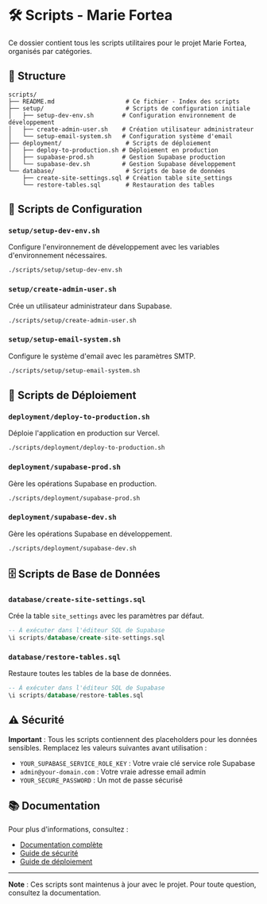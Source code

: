 # 🛠️ Scripts - Marie Fortea

Ce dossier contient tous les scripts utilitaires pour le projet Marie Fortea, organisés par catégories.

## 📁 Structure

```
scripts/
├── README.md                    # Ce fichier - Index des scripts
├── setup/                       # Scripts de configuration initiale
│   ├── setup-dev-env.sh        # Configuration environnement de développement
│   ├── create-admin-user.sh    # Création utilisateur administrateur
│   └── setup-email-system.sh   # Configuration système d'email
├── deployment/                  # Scripts de déploiement
│   ├── deploy-to-production.sh # Déploiement en production
│   ├── supabase-prod.sh        # Gestion Supabase production
│   └── supabase-dev.sh         # Gestion Supabase développement
└── database/                    # Scripts de base de données
    ├── create-site-settings.sql # Création table site_settings
    └── restore-tables.sql       # Restauration des tables
```

## 🚀 Scripts de Configuration

### `setup/setup-dev-env.sh`
Configure l'environnement de développement avec les variables d'environnement nécessaires.

```bash
./scripts/setup/setup-dev-env.sh
```

### `setup/create-admin-user.sh`
Crée un utilisateur administrateur dans Supabase.

```bash
./scripts/setup/create-admin-user.sh
```

### `setup/setup-email-system.sh`
Configure le système d'email avec les paramètres SMTP.

```bash
./scripts/setup/setup-email-system.sh
```

## 🚀 Scripts de Déploiement

### `deployment/deploy-to-production.sh`
Déploie l'application en production sur Vercel.

```bash
./scripts/deployment/deploy-to-production.sh
```

### `deployment/supabase-prod.sh`
Gère les opérations Supabase en production.

```bash
./scripts/deployment/supabase-prod.sh
```

### `deployment/supabase-dev.sh`
Gère les opérations Supabase en développement.

```bash
./scripts/deployment/supabase-dev.sh
```

## 🗄️ Scripts de Base de Données

### `database/create-site-settings.sql`
Crée la table `site_settings` avec les paramètres par défaut.

```sql
-- À exécuter dans l'éditeur SQL de Supabase
\i scripts/database/create-site-settings.sql
```

### `database/restore-tables.sql`
Restaure toutes les tables de la base de données.

```sql
-- À exécuter dans l'éditeur SQL de Supabase
\i scripts/database/restore-tables.sql
```

## ⚠️ Sécurité

**Important** : Tous les scripts contiennent des placeholders pour les données sensibles. Remplacez les valeurs suivantes avant utilisation :

- `YOUR_SUPABASE_SERVICE_ROLE_KEY` : Votre vraie clé service role Supabase
- `admin@your-domain.com` : Votre vraie adresse email admin
- `YOUR_SECURE_PASSWORD` : Un mot de passe sécurisé

## 📚 Documentation

Pour plus d'informations, consultez :
- [Documentation complète](../docs/README.md)
- [Guide de sécurité](../docs/security/security-guide.md)
- [Guide de déploiement](../docs/deployment/production.md)

---

**Note** : Ces scripts sont maintenus à jour avec le projet. Pour toute question, consultez la documentation.
